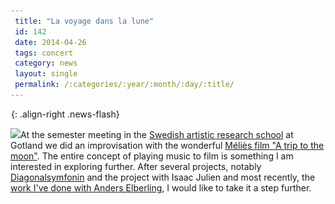 ```yaml
---
 title: "La voyage dans la lune"
 id: 142
 date: 2014-04-26
 tags: concert
 category: news
 layout: single
 permalink: /:categories/:year/:month/:day/:title/
---
```

![image-right](/assets/images/spacer.gif){: .align-right .news-flash}

<img src="bilder/news/melies.jpg"></img>At the semester meeting in the <a href="http://www.konstnarligaforskarskolan.se/wordpress/">Swedish artistic research school</a> at Gotland we did an improvisation with the wonderful <a href="https://www.youtube.com/watch?v=_FrdVdKlxUk">Méliès film "A trip to the moon"</a>. The entire concept of playing music to film is something I am interested in exploring further. After several projects, notably <a href="https://www.youtube.com/watch?v=zyoXQuCQn1s">Diagonalsymfonin</a> and the project with Isaac Julien and most recently, the <a href="http://www.henrikfrisk.com/index.jsp?metaId=music&id=music&about=1">work I've done with Anders Elberling</a>, I would like to take it a step further.


